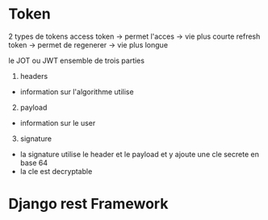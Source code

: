 # Token

2 types de tokens
access token -> permet l'acces -> vie plus courte
refresh token -> permet de regenerer -> vie plus longue


le JOT ou JWT ensemble de trois parties

1. headers
- information sur l'algorithme utilise
2. payload
- information sur le user
3. signature
- la signature utilise le header et le payload et y ajoute une cle secrete en base 64
- la cle est decryptable


# Django rest Framework



